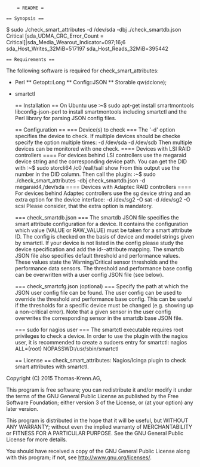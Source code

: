         = README =

    == Synopsis ==
$ sudo ./check_smart_attributes -d /dev/sda -dbj ./check_smartdb.json
Critical [sda_UDMA_CRC_Error_Count = Critical]|sda_Media_Wearout_Indicator=097;16;6
sda_Host_Writes_32MiB=517197 sda_Host_Reads_32MiB=395442

    == Requirements ==
The following software is required for check_smart_attributes:
* Perl
** Getopt::Long
** Config::JSON
** Storable qw(dclone);
* smartctl

    == Installation ==
On Ubuntu use
  :~$ sudo apt-get install smartmontools libconfig-json-perl
to install smartmontools including smartctl and the Perl library for parsing
JSON config files.

    == Configuration ==
  === Device(s) to check ===
The '-d' option specifies the device to check. If multiple devices should be
checke specify the option multiple times:
  -d /dev/sda -d /dev/sdb
Then multiple devices can be monitored with one check.
  ==== Devices with LSI RAID controllers ====
For devices behind LSI controllers use the megaraid device string and the 
corresponding device path. You can get the DID with
  :~$ sudo storcli64 /c0 /eall/sall show
From this output use the number in the DID column. Then call the plugin:
  :~$ sudo ./check_smart_attributes -dbj check_smartdb.json -d megaraid4,/dev/sda
  ==== Devices with Adaptec RAID controllers ====
For devices behind Adaptec controllers use the sg device string and an extra
option for the device interface:
  -d /dev/sg2 -O sat
  -d /dev/sg2 -O scsi
Please consider, that the extra option is mandatory.

  === check_smartdb.json ===
The smartdb JSON file specifies the smart attribute configuration for a device.
It contains the configuration which value (VALUE or RAW_VALUE) must be taken for
a smart attribute ID. The config is checked on the basis of device and model
strings given by smartctl. If your device is not listed in the config please
study the device specification and add the id--attribute mapping.
The smartdb JSON file also specifies default threshold and performance values.
These values state the Warning/Critical sensor thresholds and the performance
data sensors. The threshold and performance base config can be overwritten with
a user config JSON file (see below).

  === check_smartcfg.json (optional) ===
Specify the path at which the JSON user config file can be found.
The user config can be used to override the threshold and performance base
config. This can be useful if the thresholds for a specific device must
be changed (e.g. showing up a non-critical error).
Note that a given sensor in the user config overwrites the corresponding sensor
in the smartdb base JSON file.

  === sudo for nagios user ===
The smartctl executable requires root privileges to check a device. In order to
use the plugin with the nagios user, it is recommended to create a sudoers entry
for smartctl:
  nagios ALL=(root) NOPASSWD:/usr/sbin/smartctl

    == License ==
check_smart_attributes: Nagios/Icinga plugin to check smart attributes with
smartctl.

Copyright (C) 2015 Thomas-Krenn.AG,

This program is free software; you can redistribute it and/or modify it under
the terms of the GNU General Public License as published by the Free Software
Foundation; either version 3 of the License, or (at your option) any later
version.

This program is distributed in the hope that it will be useful, but WITHOUT
ANY WARRANTY; without even the implied warranty of MERCHANTABILITY or FITNESS
FOR A PARTICULAR PURPOSE. See the GNU General Public License for more
details.

You should have received a copy of the GNU General Public License along with
this program; if not, see <http://www.gnu.org/licenses/>.
